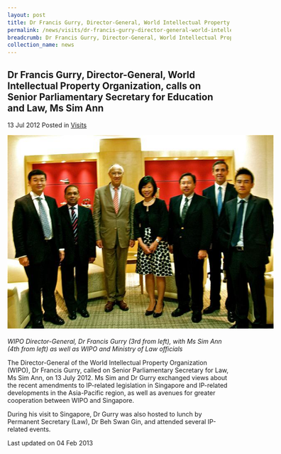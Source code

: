 ```yaml
---
layout: post
title: Dr Francis Gurry, Director-General, World Intellectual Property Organization, calls on Senior Parliamentary Secretary for Education and Law, Ms Sim Ann
permalink: /news/visits/dr-francis-gurry-director-general-world-intellectual-property-organization-calls-on-senior/
breadcrumb: Dr Francis Gurry, Director-General, World Intellectual Property Organization, calls on Senior Parliamentary Secretary for Education and Law, Ms Sim Ann
collection_name: news
---
```


<style>
.image {width: 600px;}
.image img {max-width: 100%;}
</style>

Dr Francis Gurry, Director-General, World Intellectual Property Organization, calls on Senior Parliamentary Secretary for Education and Law, Ms Sim Ann
---

13 Jul 2012 Posted in [Visits](/news/visits/)

<div class="image"><img src="/images/Francis_Gurry_Sim_Ann.jpg/"></div><br>
<i>WIPO Director-General, Dr Francis Gurry (3rd from left), with Ms Sim Ann (4th from left)
as well as WIPO and Ministry of Law officials</i>

The Director-General of the World Intellectual Property Organization (WIPO), Dr Francis Gurry, called on Senior Parliamentary Secretary for Law, Ms Sim Ann, on 13 July 2012.  Ms Sim and Dr Gurry exchanged views about the recent amendments to IP-related legislation in Singapore and IP-related developments in the Asia-Pacific region, as well as avenues for greater cooperation between WIPO and Singapore.

During his visit to Singapore, Dr Gurry was also hosted to lunch by Permanent Secretary (Law), Dr Beh Swan Gin, and attended several IP-related events.

<p class="right-side-updated">Last updated on 04 Feb 2013</p>
